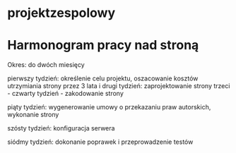 # projektzespolowy

# Harmonogram pracy nad stroną

Okres: do dwóch miesięcy

pierwszy tydzień: określenie celu projektu, oszacowanie kosztów utrzymiania strony przez 3 lata i 
drugi tydzień: zaprojektowanie strony
trzeci - czwarty tydzień - zakodowanie strony

piąty tydzień: wygenerowanie umowy o przekazaniu praw autorskich, wykonanie strony

szósty tydzień: konfiguracja serwera

siódmy tydzień: dokonanie poprawek i przeprowadzenie testów
